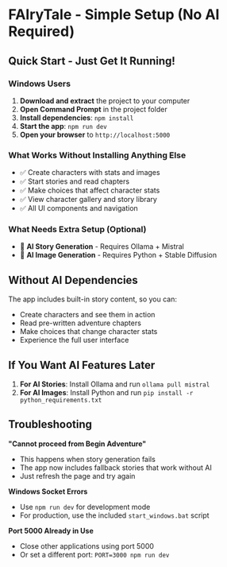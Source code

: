 # FAIryTale - Simple Setup (No AI Required)

## Quick Start - Just Get It Running!

### Windows Users
1. **Download and extract** the project to your computer
2. **Open Command Prompt** in the project folder
3. **Install dependencies**: `npm install`
4. **Start the app**: `npm run dev`
5. **Open your browser** to `http://localhost:5000`

### What Works Without Installing Anything Else
- ✅ Create characters with stats and images
- ✅ Start stories and read chapters  
- ✅ Make choices that affect character stats
- ✅ View character gallery and story library
- ✅ All UI components and navigation

### What Needs Extra Setup (Optional)
- 🤖 **AI Story Generation** - Requires Ollama + Mistral
- 🎨 **AI Image Generation** - Requires Python + Stable Diffusion

## Without AI Dependencies
The app includes built-in story content, so you can:
- Create characters and see them in action
- Read pre-written adventure chapters  
- Make choices that change character stats
- Experience the full user interface

## If You Want AI Features Later
1. **For AI Stories**: Install Ollama and run `ollama pull mistral`
2. **For AI Images**: Install Python and run `pip install -r python_requirements.txt`

## Troubleshooting
**"Cannot proceed from Begin Adventure"**
- This happens when story generation fails
- The app now includes fallback stories that work without AI
- Just refresh the page and try again

**Windows Socket Errors**
- Use `npm run dev` for development mode
- For production, use the included `start_windows.bat` script

**Port 5000 Already in Use**
- Close other applications using port 5000
- Or set a different port: `PORT=3000 npm run dev`